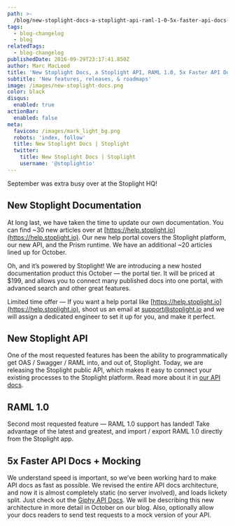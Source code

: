 ```yaml
---
path: >-
  /blog/new-stoplight-docs-a-stoplight-api-raml-1-0-5x-faster-api-docs-b90cfcfff517
tags:
  - blog-changelog
  - blog
relatedTags:
  - blog-changelog
publishedDate: 2016-09-29T23:17:41.850Z
author: Marc MacLeod
title: 'New Stoplight Docs, a Stoplight API, RAML 1.0, 5x Faster API Docs'
subtitle: 'New features, releases, & roadmaps'
image: /images/new-stoplight-docs.png
color: black
disqus:
  enabled: true
actionBar:
  enabled: false
meta:
  favicon: /images/mark_light_bg.png
  robots: 'index, follow'
  title: New Stoplight Docs | Stoplight
  twitter:
    title: New Stoplight Docs | Stoplight
    username: '@stoplightio'
---
```




September was extra busy over at the Stoplight HQ!

## New Stoplight Documentation

At long last, we have taken the time to update our own documentation. You can find ~30 new articles over at [https://help.stoplight.io](https://help.stoplight.io). Our new help portal covers the Stoplight platform, our new API, and the Prism runtime. We have an additional ~20 articles lined up for October.

Oh, and it’s powered by Stoplight! We are introducing a new hosted documentation product this October — the portal tier. It will be priced at $199, and allows you to connect many published docs into one portal, with advanced search and other great features.

Limited time offer — If you want a help portal like [https://help.stoplight.io](https://help.stoplight.io), shoot us an email at [support@stoplight.io](mailto:support@stoplight.io) and we will assign a dedicated engineer to set it up for you, and make it perfect.

## New Stoplight API

One of the most requested features has been the ability to programmatically get OAS / Swagger / RAML into, and out of, Stoplight. Today, we are releasing the Stoplight public API, which makes it easy to connect your existing processes to the Stoplight platform. Read more about it in [our API docs](https://help.stoplight.io/api-v1).

## RAML 1.0

Second most requested feature — RAML 1.0 support has landed! Take advantage of the latest and greatest, and import / export RAML 1.0 directly from the Stoplight app.

## 5x Faster API Docs + Mocking

We understand speed is important, so we’ve been working hard to make API docs as fast as possible. We revised the entire API docs architecture, and now it is almost completely static (no server involved), and loads lickety split. Just check out the [Giphy API Docs](https://giphy.api-docs.io). We will be describing this new architecture in more detail in October on our blog. Also, optionally allow your docs readers to send test requests to a mock version of your API.
